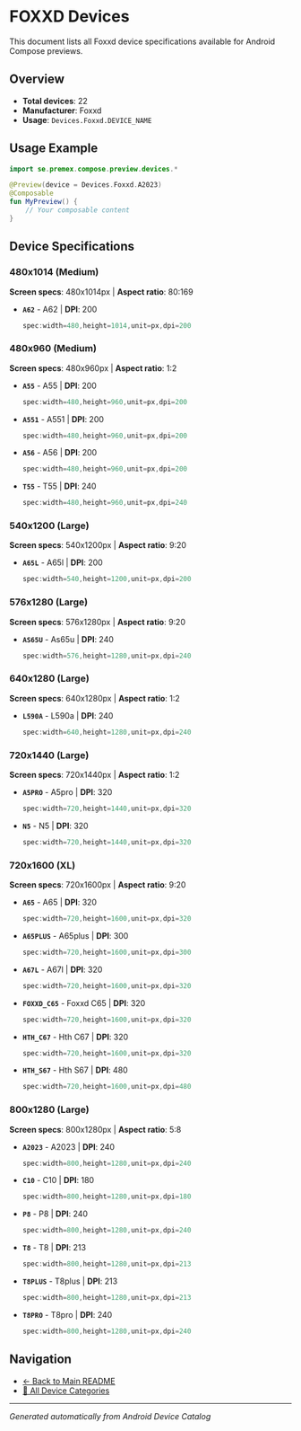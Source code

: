 # FOXXD Devices

This document lists all Foxxd device specifications available for Android Compose previews.

## Overview

- **Total devices**: 22
- **Manufacturer**: Foxxd
- **Usage**: `Devices.Foxxd.DEVICE_NAME`

## Usage Example

```kotlin
import se.premex.compose.preview.devices.*

@Preview(device = Devices.Foxxd.A2023)
@Composable
fun MyPreview() {
    // Your composable content
}
```

## Device Specifications

### 480x1014 (Medium)

**Screen specs**: 480x1014px | **Aspect ratio**: 80:169

- **`A62`** - A62 | **DPI**: 200
  ```kotlin
  spec:width=480,height=1014,unit=px,dpi=200
  ```

### 480x960 (Medium)

**Screen specs**: 480x960px | **Aspect ratio**: 1:2

- **`A55`** - A55 | **DPI**: 200
  ```kotlin
  spec:width=480,height=960,unit=px,dpi=200
  ```

- **`A551`** - A551 | **DPI**: 200
  ```kotlin
  spec:width=480,height=960,unit=px,dpi=200
  ```

- **`A56`** - A56 | **DPI**: 200
  ```kotlin
  spec:width=480,height=960,unit=px,dpi=200
  ```

- **`T55`** - T55 | **DPI**: 240
  ```kotlin
  spec:width=480,height=960,unit=px,dpi=240
  ```

### 540x1200 (Large)

**Screen specs**: 540x1200px | **Aspect ratio**: 9:20

- **`A65L`** - A65l | **DPI**: 200
  ```kotlin
  spec:width=540,height=1200,unit=px,dpi=200
  ```

### 576x1280 (Large)

**Screen specs**: 576x1280px | **Aspect ratio**: 9:20

- **`AS65U`** - As65u | **DPI**: 240
  ```kotlin
  spec:width=576,height=1280,unit=px,dpi=240
  ```

### 640x1280 (Large)

**Screen specs**: 640x1280px | **Aspect ratio**: 1:2

- **`L590A`** - L590a | **DPI**: 240
  ```kotlin
  spec:width=640,height=1280,unit=px,dpi=240
  ```

### 720x1440 (Large)

**Screen specs**: 720x1440px | **Aspect ratio**: 1:2

- **`A5PRO`** - A5pro | **DPI**: 320
  ```kotlin
  spec:width=720,height=1440,unit=px,dpi=320
  ```

- **`N5`** - N5 | **DPI**: 320
  ```kotlin
  spec:width=720,height=1440,unit=px,dpi=320
  ```

### 720x1600 (XL)

**Screen specs**: 720x1600px | **Aspect ratio**: 9:20

- **`A65`** - A65 | **DPI**: 320
  ```kotlin
  spec:width=720,height=1600,unit=px,dpi=320
  ```

- **`A65PLUS`** - A65plus | **DPI**: 300
  ```kotlin
  spec:width=720,height=1600,unit=px,dpi=300
  ```

- **`A67L`** - A67l | **DPI**: 320
  ```kotlin
  spec:width=720,height=1600,unit=px,dpi=320
  ```

- **`FOXXD_C65`** - Foxxd C65 | **DPI**: 320
  ```kotlin
  spec:width=720,height=1600,unit=px,dpi=320
  ```

- **`HTH_C67`** - Hth C67 | **DPI**: 320
  ```kotlin
  spec:width=720,height=1600,unit=px,dpi=320
  ```

- **`HTH_S67`** - Hth S67 | **DPI**: 480
  ```kotlin
  spec:width=720,height=1600,unit=px,dpi=480
  ```

### 800x1280 (Large)

**Screen specs**: 800x1280px | **Aspect ratio**: 5:8

- **`A2023`** - A2023 | **DPI**: 240
  ```kotlin
  spec:width=800,height=1280,unit=px,dpi=240
  ```

- **`C10`** - C10 | **DPI**: 180
  ```kotlin
  spec:width=800,height=1280,unit=px,dpi=180
  ```

- **`P8`** - P8 | **DPI**: 240
  ```kotlin
  spec:width=800,height=1280,unit=px,dpi=240
  ```

- **`T8`** - T8 | **DPI**: 213
  ```kotlin
  spec:width=800,height=1280,unit=px,dpi=213
  ```

- **`T8PLUS`** - T8plus | **DPI**: 213
  ```kotlin
  spec:width=800,height=1280,unit=px,dpi=213
  ```

- **`T8PRO`** - T8pro | **DPI**: 240
  ```kotlin
  spec:width=800,height=1280,unit=px,dpi=240
  ```

## Navigation

- [← Back to Main README](../../README.md)
- [📱 All Device Categories](../README.md)

---
*Generated automatically from Android Device Catalog*
